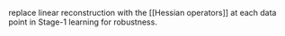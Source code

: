 replace linear reconstruction with the [[Hessian operators]] at each data point in Stage-1 learning for robustness. 